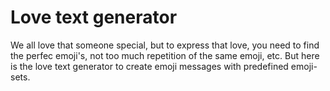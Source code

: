 # Love text generator

We all love that someone special, but to express that love, you need to find the perfec emoji's, not too much repetition of the same emoji, etc.
But here is the love text generator to create emoji messages with predefined emoji-sets.
